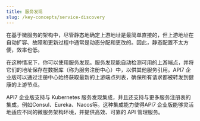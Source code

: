 ```yaml
---
title: 服务发现
slug: /key-concepts/service-discovery
---
```


在基于微服务的架构中，尽管静态地确定上游地址是最简单直接的，但上游地址在自动扩容、故障和更新过程中通常是动态分配和更改的。因此，静态配置不太方便，效率也低。

在这种情况下，你可以使用服务发现。服务发现能自动检测可用的上游端点，并将它们的地址保存在数据库（称为服务注册中心）中，以供其他服务引用。API7 企业版可以通过注册中心始终获取最新的上游端点列表，确保所有请求都被转发到健康的上游节点。

API7 企业版支持与 Kubernetes 服务发现集成，并且还支持与更多服务注册表的集成，例如Consul、Eureka、Nacos等。这种集成能力使得API7 企业版能够灵活地适应不同的微服务架构环境，并提供高效、可靠的 API 管理服务。
